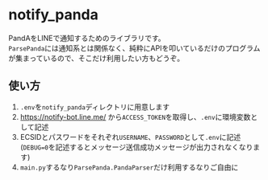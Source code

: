 # notify_panda

PandAをLINEで通知するためのライブラリです。<br>
`ParsePanda`には通知系とは関係なく、純粋にAPIを叩いているだけのプログラムが集まっているので、そこだけ利用したい方もどうぞ。

## 使い方

1. `.env`を`notify_panda`ディレクトリに用意します
2. https://notify-bot.line.me/ から`ACCESS_TOKEN`を取得し、`.env`に環境変数として記述
3. ECSIDとパスワードをそれぞれ`USERNAME`、`PASSWORD`として`.env`に記述(`DEBUG=0`を記述するとメッセージ送信成功メッセージが出力されなくなります)
4. `main.py`するなり`ParsePanda.PandaParser`だけ利用するなりご自由に
